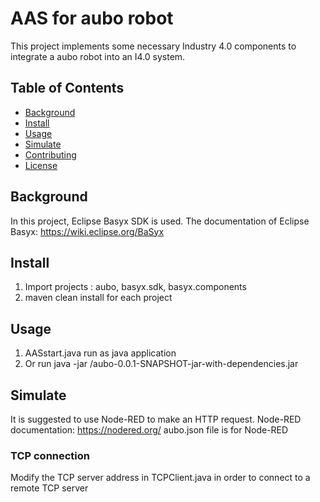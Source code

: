 # AAS for aubo robot
This project implements some necessary Industry 4.0 components to integrate a aubo robot into an I4.0 system.

## Table of Contents

- [Background](#background)
- [Install](#install)
- [Usage](#usage)
- [Simulate](#simulate)
- [Contributing](#contributing)
- [License](#license)

## Background
In this project, Eclipse Basyx SDK is used.
The documentation of Eclipse Basyx: https://wiki.eclipse.org/BaSyx

## Install
1. Import projects : aubo, basyx.sdk, basyx.components
1. maven clean install for each project

## Usage
1. AASstart.java run as java application
2. Or run java -jar /aubo-0.0.1-SNAPSHOT-jar-with-dependencies.jar
## Simulate
It is suggested to use Node-RED to make an HTTP request.
Node-RED documentation: https://nodered.org/
aubo.json file is for Node-RED 
### TCP connection
Modify the TCP server address in TCPClient.java in order to connect to a remote TCP server

